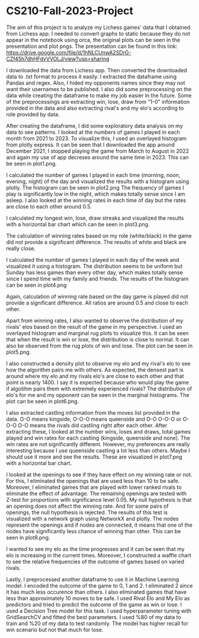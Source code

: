 # CS210-Fall-2023-Project
The aim of this project is to analyze my Lichess games' data that I obtained from Lichess app. I needed to convert graphs to static because they do not appear in the notebook using orca, the original plots can be seen in the presentation and plot pngs. The presentation can be found in this link: https://drive.google.com/file/d/1hNLCUnwA2SDrG-CZf45h7dhHFdyVVOLJ/view?usp=sharing

I downloaded the data from Lichess app. Then converted the downloaded data to .txt format to process it easily. I extracted the dataframe using Pandas and regex. Also, I hided my opponents names since they may not want their usernames to be published. I also did some preprocessing on the data while creating the dataframe to make my job easier in the future. Some of the preprocessings are extracting win, lose, draw from "1-0" information provided in the data and also extracting rival's and my elo's according to role provided by data. 

After creating the dataframe, I did some exploratory data analysis on my data to see patterns. I looked at the numbers of games I played in each month from 2021 to 2023. To visualize this, I used an overlayed histogram from plotly express. It can be seen that I downloaded the app around December 2021, I stopped playing the game from March to August in 2022 and again my use of app decreses around the same time in 2023. This can be seen in plot1.png.

I calculated the number of games I played in each time (morning, noon, evening, night) of the day and visualized the results with a histogram using plotly. The histogram can be seen in plot2.png The frequency of games I play is significantly low in the night, which makes totally sense since I am asleep. I also looked at the winning rates in each time of day but the rates are close to each other around 0.5.

I calculated my longest win, lose, draw streaks and visualized the results with a horizontal bar chart which can be seen in plot3.png.

The calculation of winning rates based on my role (white/black) in the game did not provide a significant difference. The results of white and black are really close.

I calculated the number of games I played in each day of the week and visualized it using a histogram. The distribution seems to be uniform but Sunday has less games than every other day, which makes totally sense since I spend time with my family and friends. The results of the histogram can be seen in plot4.png

Again, calculation of winning rate based on the day game is played did not provide a significant difference. All ratios are around 0.5 and close to each other.

Apart from winning rates, I also wanted to observe the distribution of my rivals' elos based on the result of the game in my perspective. I used an overlayed histogram and marginal rug plots to visualize this. It can be seen that when the result is win or lose, the distribution is close to normal. It can also be observed from the rug plots of win and lose. The plot can be seen in plot5.png.

I also constructed a density plot to observe my elo and my rival's elo to see how the algorithm pairs me with others. As expected, the densest part is around where my elo and my rivals elo's are close to each other and that point is nearly 1400. I say it is expected because who would play the game if algotihm pairs them with extremely experienced rivals? The distribution of elo's for me and my opponent can be seen in the marginal histograms. The plot can be seen in plot6.png.

I also extracted castling information from the moves list provided in the data. O-O means kingside, O-O-O means queenside and O-O O-O-O or O-O-O O-O means the rivals did castling right after each other. After extracting these, I looked at the number wins, loses and draws, total games played and win rates for each castling (kingside, queenside and none). The win rates are not significantly different. However, my preferences are really interesting because I use queenside castling a lot less than others. Maybe I should use it more and see the results. These are visualized in plot7.png with a horizontal bar chart.

I looked at the openings to see if they have effect on my winning rate or not. For this, I eliminated the openings that are used less than 10 to be safe. Moreover, I eliminated games that are played with lower ranked rivals to eliminate the effect of advantage. The remaining openings are tested with Z-test for proportions with significance level 0.05. My null hypothesis is that an opening does not affect the winning rate. And for some pairs of openings, the null hypothesis is rejected. The results of this test is visualized with a network graph using NetworkX and plotly. The nodes represent the openings and if nodes are connected, it means that one of the nodes have significantly less chance of winning than other. This can be seen in plot8.png.

I wanted to see my elo as the time progresses and it can be seen that my elo is increasing in the current times. Moreover, I constructed a waffle chart to see the relative frequencies of the outcome of games based on varied rivals. 

Lastly, I preprocessed another dataframe to use it in Machine Learning model. I encoded the outcome of the game to 0, 1 and 2. I eliminated 2 since it has much less occurence than others. I also eliminated games that have less than approximately 10 moves to be safe. I used Rival Elo and My Elo as predictors and tried to predict the outcome of the game as win or lose. I used a Decision Tree model for this task. I used hyperparameter tuning with GridSearchCV and fitted the best parameters. I used %80 of my data to train and %20 of my data to test randomly. The model has higher recall for win scenario but not that much for lose. 
